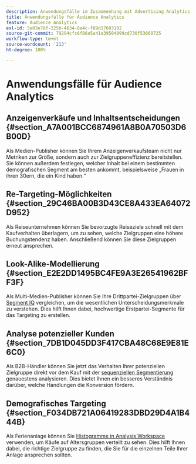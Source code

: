 ```yaml
---
description: Anwendungsfälle im Zusammenhang mit Advertising Analytics.
title: Anwendungsfälle für Audience Analytics
feature: Audience Analytics
exl-id: 5e03e78f-225b-4634-8a4c-f89d17603182
source-git-commit: 79294cfc6f86e5a41a39504099cd730f53668725
workflow-type: tm+mt
source-wordcount: '213'
ht-degree: 100%

---
```


# Anwendungsfälle für Audience Analytics

## Anzeigenverkäufe und Inhaltsentscheidungen {#section_A7A001BCC6874961A8B0A70503D6B00D}

Als Medien-Publisher können Sie Ihrem Anzeigenverkaufsteam nicht nur Metriken zur Größe, sondern auch zur Zielgruppeneffizienz bereitstellen. Sie können außerdem festlegen, welcher Inhalt bei einem bestimmten demografischen Segment am besten ankommt, beispielsweise „Frauen in ihren 30ern, die ein Kind haben.“

## Re-Targeting-Möglichkeiten {#section_29C46BA00B3D43CE8A433EA64072D952}

Als Reiseunternehmen können Sie bevorzugte Reiseziele schnell mit dem Kaufverhalten überlagern, um zu sehen, welche Zielgruppen eine höhere Buchungstendenz haben. Anschließend können Sie diese Zielgruppen erneut ansprechen.

## Look-Alike-Modellierung {#section_E2E2DD1495BC4FE9A3E26541962BFF3F}

Als Multi-Medien-Publisher können Sie Ihre Drittpartei-Zielgruppen über [Segment IQ](https://experienceleague.adobe.com/docs/analytics/analyze/analysis-workspace/panels/segment-comparison/segment-comparison.html?lang=de) vergleichen, um die wesentlichen Unterscheidungsmerkmale zu verstehen. Dies hilft Ihnen dabei, hochwertige Erstpartei-Segmente für das Targeting zu erstellen.

## Analyse potenzieller Kunden {#section_7DB1D045DD3F417CBA48C68E9E81E6C0}

Als B2B-Händler können Sie jetzt das Verhalten Ihrer potenziellen Zielgruppe direkt vor dem Kauf mit der [sequenziellen Segmentierung](https://experienceleague.adobe.com/docs/analytics/components/segmentation/segmentation-workflow/seg-sequential-build.html?lang=de) genauestens analysieren. Dies bietet Ihnen ein besseres Verständnis darüber, welche Handlungen die Konversion fördern.

## Demografisches Targeting {#section_F034DB721A06419283DBD29D4A1B444B}

Als Ferienanlage können Sie [Histogramme in Analysis Workspace](https://experienceleague.adobe.com/docs/analytics/analyze/analysis-workspace/visualizations/histogram.html?lang=de) verwenden, um Käufe auf Altersgruppen verteilt zu sehen. Dies hilft Ihnen dabei, die richtige Zielgruppe zu finden, die Sie für die einzelnen Teile Ihrer Anlage ansprechen sollten.
